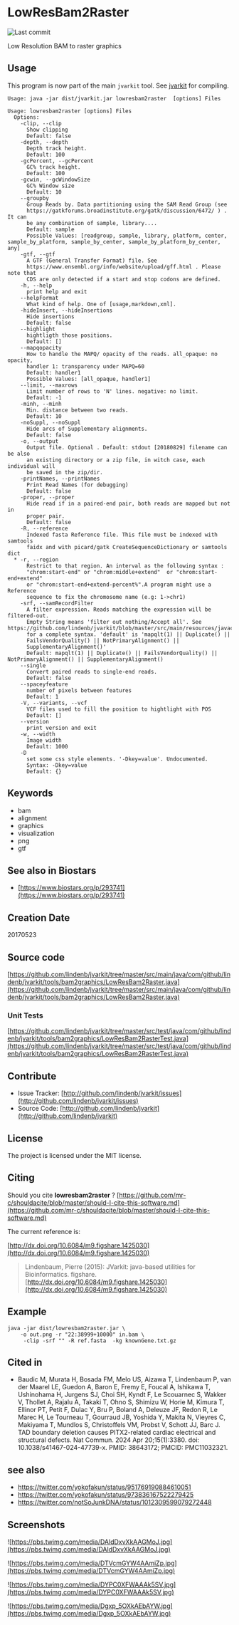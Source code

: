# LowResBam2Raster

![Last commit](https://img.shields.io/github/last-commit/lindenb/jvarkit.png)

Low Resolution BAM to raster graphics


## Usage


This program is now part of the main `jvarkit` tool. See [jvarkit](JvarkitCentral.md) for compiling.


```
Usage: java -jar dist/jvarkit.jar lowresbam2raster  [options] Files

Usage: lowresbam2raster [options] Files
  Options:
    -clip, --clip
      Show clipping
      Default: false
    -depth, --depth
      Depth track height.
      Default: 100
    -gcPercent, --gcPercent
      GC% track height.
      Default: 100
    -gcwin, --gcWindowSize
      GC% Window size
      Default: 10
    --groupby
      Group Reads by. Data partitioning using the SAM Read Group (see 
      https://gatkforums.broadinstitute.org/gatk/discussion/6472/ ) . It can 
      be any combination of sample, library....
      Default: sample
      Possible Values: [readgroup, sample, library, platform, center, sample_by_platform, sample_by_center, sample_by_platform_by_center, any]
    -gtf, --gtf
      A GTF (General Transfer Format) file. See 
      https://www.ensembl.org/info/website/upload/gff.html . Please note that 
      CDS are only detected if a start and stop codons are defined.
    -h, --help
      print help and exit
    --helpFormat
      What kind of help. One of [usage,markdown,xml].
    -hideInsert, --hideInsertions
      Hide insertions
      Default: false
    --highlight
      hightligth those positions.
      Default: []
    --mapqopacity
      How to handle the MAPQ/ opacity of the reads. all_opaque: no opacity, 
      handler 1: transparency under MAPQ=60
      Default: handler1
      Possible Values: [all_opaque, handler1]
    --limit, --maxrows
      Limit number of rows to 'N' lines. negative: no limit.
      Default: -1
    -minh, --minh
      Min. distance between two reads.
      Default: 10
    -noSuppl, --noSuppl
      Hide arcs of Supplementary alignments.
      Default: false
    -o, --output
      Output file. Optional . Default: stdout [20180829] filename can be also 
      an existing directory or a zip file, in witch case, each individual will 
      be saved in the zip/dir.
    -printNames, --printNames
      Print Read Names (for debugging)
      Default: false
    -proper, --proper
      Hide read if in a paired-end pair, both reads are mapped but not in 
      proper pair.
      Default: false
    -R, --reference
      Indexed fasta Reference file. This file must be indexed with samtools 
      faidx and with picard/gatk CreateSequenceDictionary or samtools dict
  * -r, --region
      Restrict to that region. An interval as the following syntax : 
      "chrom:start-end" or "chrom:middle+extend"  or "chrom:start-end+extend" 
      or "chrom:start-end+extend-percent%".A program might use a Reference 
      sequence to fix the chromosome name (e.g: 1->chr1)
    -srf, --samRecordFilter
      A filter expression. Reads matching the expression will be filtered-out. 
      Empty String means 'filter out nothing/Accept all'. See https://github.com/lindenb/jvarkit/blob/master/src/main/resources/javacc/com/github/lindenb/jvarkit/util/bio/samfilter/SamFilterParser.jj 
      for a complete syntax. 'default' is 'mapqlt(1) || Duplicate() || 
      FailsVendorQuality() || NotPrimaryAlignment() || 
      SupplementaryAlignment()' 
      Default: mapqlt(1) || Duplicate() || FailsVendorQuality() || NotPrimaryAlignment() || SupplementaryAlignment()
    --single
      Convert paired reads to single-end reads.
      Default: false
    --spaceyfeature
      number of pixels between features
      Default: 1
    -V, --variants, --vcf
      VCF files used to fill the position to hightlight with POS
      Default: []
    --version
      print version and exit
    -w, --width
      Image width
      Default: 1000
    -D
      set some css style elements. '-Dkey=value'. Undocumented.
      Syntax: -Dkey=value
      Default: {}

```


## Keywords

 * bam
 * alignment
 * graphics
 * visualization
 * png
 * gtf



## See also in Biostars

 * [https://www.biostars.org/p/293741](https://www.biostars.org/p/293741)



## Creation Date

20170523

## Source code 

[https://github.com/lindenb/jvarkit/tree/master/src/main/java/com/github/lindenb/jvarkit/tools/bam2graphics/LowResBam2Raster.java](https://github.com/lindenb/jvarkit/tree/master/src/main/java/com/github/lindenb/jvarkit/tools/bam2graphics/LowResBam2Raster.java)

### Unit Tests

[https://github.com/lindenb/jvarkit/tree/master/src/test/java/com/github/lindenb/jvarkit/tools/bam2graphics/LowResBam2RasterTest.java](https://github.com/lindenb/jvarkit/tree/master/src/test/java/com/github/lindenb/jvarkit/tools/bam2graphics/LowResBam2RasterTest.java)


## Contribute

- Issue Tracker: [http://github.com/lindenb/jvarkit/issues](http://github.com/lindenb/jvarkit/issues)
- Source Code: [http://github.com/lindenb/jvarkit](http://github.com/lindenb/jvarkit)

## License

The project is licensed under the MIT license.

## Citing

Should you cite **lowresbam2raster** ? [https://github.com/mr-c/shouldacite/blob/master/should-I-cite-this-software.md](https://github.com/mr-c/shouldacite/blob/master/should-I-cite-this-software.md)

The current reference is:

[http://dx.doi.org/10.6084/m9.figshare.1425030](http://dx.doi.org/10.6084/m9.figshare.1425030)

> Lindenbaum, Pierre (2015): JVarkit: java-based utilities for Bioinformatics. figshare.
> [http://dx.doi.org/10.6084/m9.figshare.1425030](http://dx.doi.org/10.6084/m9.figshare.1425030)


## Example

```
java -jar dist/lowresbam2raster.jar \
	-o out.png -r "22:38999+10000" in.bam \
	 -clip -srf "" -R ref.fasta  -kg knownGene.txt.gz
```

## Cited in

 * Baudic M, Murata H, Bosada FM, Melo US, Aizawa T, Lindenbaum P, van der Maarel LE, Guedon A, Baron E, Fremy E, Foucal A, Ishikawa T, Ushinohama H, Jurgens SJ, Choi SH, Kyndt F, Le Scouarnec S, Wakker V, Thollet A, Rajalu A, Takaki T, Ohno S, Shimizu W, Horie M, Kimura T, Ellinor PT, Petit F, Dulac Y, Bru P, Boland A, Deleuze JF, Redon R, Le Marec H, Le Tourneau T, Gourraud JB, Yoshida Y, Makita N, Vieyres C, Makiyama T, Mundlos S, Christoffels VM, Probst V, Schott JJ, Barc J. TAD boundary deletion causes PITX2-related cardiac electrical and structural defects. Nat Commun. 2024 Apr 20;15(1):3380. doi: 10.1038/s41467-024-47739-x. PMID: 38643172; PMCID: PMC11032321.

## see also

  * https://twitter.com/yokofakun/status/951769190884610051
  * https://twitter.com/yokofakun/status/973836167522279425
  * https://twitter.com/notSoJunkDNA/status/1012309599079272448

## Screenshots

![https://pbs.twimg.com/media/DAldDxvXkAAGMoJ.jpg](https://pbs.twimg.com/media/DAldDxvXkAAGMoJ.jpg)

![https://pbs.twimg.com/media/DTVcmGYW4AAmiZp.jpg](https://pbs.twimg.com/media/DTVcmGYW4AAmiZp.jpg)

![https://pbs.twimg.com/media/DYPC0XFWAAAk5SV.jpg](https://pbs.twimg.com/media/DYPC0XFWAAAk5SV.jpg)

![https://pbs.twimg.com/media/Dgxp_5OXkAEbAYW.jpg](https://pbs.twimg.com/media/Dgxp_5OXkAEbAYW.jpg)



